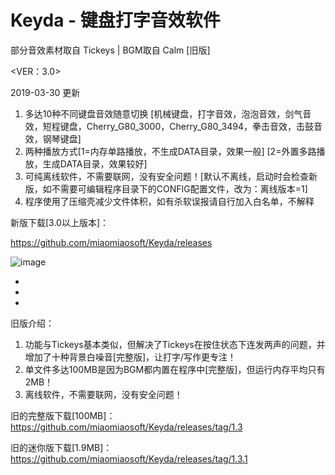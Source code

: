# Keyda - 键盘打字音效软件

部分音效素材取自 Tickeys | BGM取自 Calm [旧版]

<VER：3.0>

2019-03-30 更新

1. 多达10种不同键盘音效随意切换 [机械键盘，打字音效，泡泡音效，剑气音效，短程键盘，Cherry_G80_3000，Cherry_G80_3494，拳击音效，击鼓音效，钢琴键盘]
2. 两种播放方式[1=内存单路播放，不生成DATA目录，效果一般] [2=外置多路播放，生成DATA目录，效果较好]
3. 可纯离线软件，不需要联网，没有安全问题！[默认不离线，启动时会检查新版，如不需要可编辑程序目录下的CONFIG配置文件，改为：离线版本=1]
4. 程序使用了压缩壳减少文件体积，如有杀软误报请自行加入白名单，不解释

新版下载[3.0以上版本]：

https://github.com/miaomiaosoft/Keyda/releases

![image](https://raw.githubusercontent.com/miaomiaosoft/Keyda/master/images/002.png)



-
-
-
旧版介绍： 

1. 功能与Tickeys基本类似，但解决了Tickeys在按住状态下连发两声的问题，并增加了十种背景白噪音[完整版]，让打字/写作更专注！
2. 单文件多达100MB是因为BGM都内置在程序中[完整版]，但运行内存平均只有2MB！
3. 离线软件，不需要联网，没有安全问题！

旧的完整版下载[100MB]： 
https://github.com/miaomiaosoft/Keyda/releases/tag/1.3

旧的迷你版下载[1.9MB]： 
https://github.com/miaomiaosoft/Keyda/releases/tag/1.3.1
